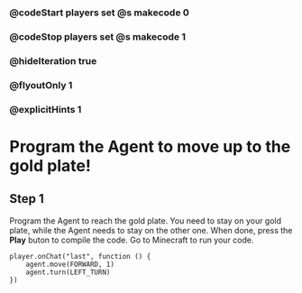 ### @codeStart players set @s makecode 0
### @codeStop players set @s makecode 1

### @hideIteration true 
### @flyoutOnly 1
### @explicitHints 1


# Program the Agent to move up to the gold plate!

## Step 1
Program the Agent to reach the gold plate. You need to stay on your gold plate, while the Agent needs to stay on the other one. When done, press the **Play** buton to compile the code. Go to Minecraft to run your code.


```ghost
player.onChat("last", function () {
    agent.move(FORWARD, 1)
    agent.turn(LEFT_TURN)
})
```  